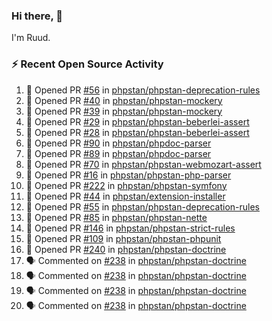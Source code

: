 ### Hi there, 👋

I'm Ruud.
 
### :zap: Recent Open Source Activity

<!--START_SECTION:activity-->
1. 💪 Opened PR [#56](https://github.com/phpstan/phpstan-deprecation-rules/pull/56) in [phpstan/phpstan-deprecation-rules](https://github.com/phpstan/phpstan-deprecation-rules)
2. 💪 Opened PR [#40](https://github.com/phpstan/phpstan-mockery/pull/40) in [phpstan/phpstan-mockery](https://github.com/phpstan/phpstan-mockery)
3. 💪 Opened PR [#39](https://github.com/phpstan/phpstan-mockery/pull/39) in [phpstan/phpstan-mockery](https://github.com/phpstan/phpstan-mockery)
4. 💪 Opened PR [#29](https://github.com/phpstan/phpstan-beberlei-assert/pull/29) in [phpstan/phpstan-beberlei-assert](https://github.com/phpstan/phpstan-beberlei-assert)
5. 💪 Opened PR [#28](https://github.com/phpstan/phpstan-beberlei-assert/pull/28) in [phpstan/phpstan-beberlei-assert](https://github.com/phpstan/phpstan-beberlei-assert)
6. 💪 Opened PR [#90](https://github.com/phpstan/phpdoc-parser/pull/90) in [phpstan/phpdoc-parser](https://github.com/phpstan/phpdoc-parser)
7. 💪 Opened PR [#89](https://github.com/phpstan/phpdoc-parser/pull/89) in [phpstan/phpdoc-parser](https://github.com/phpstan/phpdoc-parser)
8. 💪 Opened PR [#70](https://github.com/phpstan/phpstan-webmozart-assert/pull/70) in [phpstan/phpstan-webmozart-assert](https://github.com/phpstan/phpstan-webmozart-assert)
9. 💪 Opened PR [#16](https://github.com/phpstan/phpstan-php-parser/pull/16) in [phpstan/phpstan-php-parser](https://github.com/phpstan/phpstan-php-parser)
10. 💪 Opened PR [#222](https://github.com/phpstan/phpstan-symfony/pull/222) in [phpstan/phpstan-symfony](https://github.com/phpstan/phpstan-symfony)
11. 💪 Opened PR [#44](https://github.com/phpstan/extension-installer/pull/44) in [phpstan/extension-installer](https://github.com/phpstan/extension-installer)
12. 💪 Opened PR [#55](https://github.com/phpstan/phpstan-deprecation-rules/pull/55) in [phpstan/phpstan-deprecation-rules](https://github.com/phpstan/phpstan-deprecation-rules)
13. 💪 Opened PR [#85](https://github.com/phpstan/phpstan-nette/pull/85) in [phpstan/phpstan-nette](https://github.com/phpstan/phpstan-nette)
14. 💪 Opened PR [#146](https://github.com/phpstan/phpstan-strict-rules/pull/146) in [phpstan/phpstan-strict-rules](https://github.com/phpstan/phpstan-strict-rules)
15. 💪 Opened PR [#109](https://github.com/phpstan/phpstan-phpunit/pull/109) in [phpstan/phpstan-phpunit](https://github.com/phpstan/phpstan-phpunit)
16. 💪 Opened PR [#240](https://github.com/phpstan/phpstan-doctrine/pull/240) in [phpstan/phpstan-doctrine](https://github.com/phpstan/phpstan-doctrine)
17. 🗣 Commented on [#238](https://github.com/phpstan/phpstan-doctrine/issues/238) in [phpstan/phpstan-doctrine](https://github.com/phpstan/phpstan-doctrine)
18. 🗣 Commented on [#238](https://github.com/phpstan/phpstan-doctrine/issues/238) in [phpstan/phpstan-doctrine](https://github.com/phpstan/phpstan-doctrine)
19. 🗣 Commented on [#238](https://github.com/phpstan/phpstan-doctrine/issues/238) in [phpstan/phpstan-doctrine](https://github.com/phpstan/phpstan-doctrine)
20. 🗣 Commented on [#238](https://github.com/phpstan/phpstan-doctrine/issues/238) in [phpstan/phpstan-doctrine](https://github.com/phpstan/phpstan-doctrine)
<!--END_SECTION:activity-->
